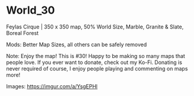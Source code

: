 # World_30
Feylas Cirque | 350 x 350 map, 50% World Size, Marble, Granite &amp; Slate, Boreal Forest

Mods: Better Map Sizes, all others can be safely removed

Note: Enjoy the map! This is #30! Happy to be making so many maps that people love. If you ever want to donate, check out my Ko-Fi. Donating is never required of course, I enjoy people playing and commenting on maps more!

Images: https://imgur.com/a/YsgEPHl
